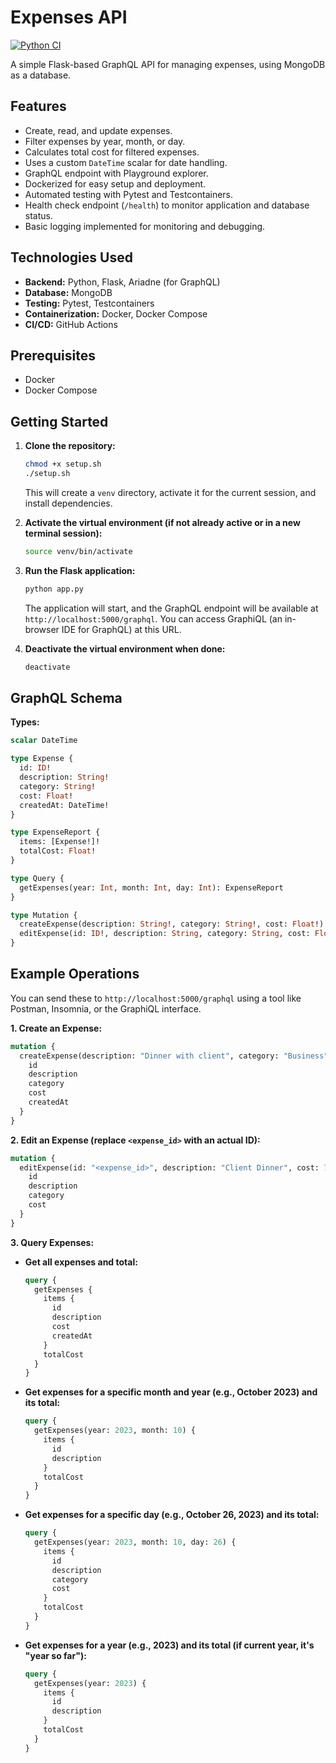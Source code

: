 # Expenses API

[![Python CI](https://github.com/mseng10/expenses_api/actions/workflows/actions.yml/badge.svg)](https://github.com/<YOUR_USERNAME>/<YOUR_REPOSITORY_NAME>/actions/workflows/actions.yml)

A simple Flask-based GraphQL API for managing expenses, using MongoDB as a database.

## Features

*   Create, read, and update expenses.
*   Filter expenses by year, month, or day.
*   Calculates total cost for filtered expenses.
*   Uses a custom `DateTime` scalar for date handling.
*   GraphQL endpoint with Playground explorer.
*   Dockerized for easy setup and deployment.
*   Automated testing with Pytest and Testcontainers.
*   Health check endpoint (`/health`) to monitor application and database status.
*   Basic logging implemented for monitoring and debugging.

## Technologies Used

*   **Backend:** Python, Flask, Ariadne (for GraphQL)
*   **Database:** MongoDB
*   **Testing:** Pytest, Testcontainers
*   **Containerization:** Docker, Docker Compose
*   **CI/CD:** GitHub Actions

## Prerequisites

*   Docker
*   Docker Compose

## Getting Started

1.  **Clone the repository:**
    ```bash
    chmod +x setup.sh
    ./setup.sh
    ```
    This will create a `venv` directory, activate it for the current session, and install dependencies.

3.  **Activate the virtual environment (if not already active or in a new terminal session):**
    ```bash
    source venv/bin/activate
    ```

4.  **Run the Flask application:**
    ```bash
    python app.py
    ```
    The application will start, and the GraphQL endpoint will be available at `http://localhost:5000/graphql`. You can access GraphiQL (an in-browser IDE for GraphQL) at this URL.

5.  **Deactivate the virtual environment when done:**
    ```bash
    deactivate
    ```

## GraphQL Schema

**Types:**

```graphql
scalar DateTime

type Expense {
  id: ID!
  description: String!
  category: String!
  cost: Float!
  createdAt: DateTime!
}

type ExpenseReport {
  items: [Expense!]!
  totalCost: Float!
}

type Query {
  getExpenses(year: Int, month: Int, day: Int): ExpenseReport
}

type Mutation {
  createExpense(description: String!, category: String!, cost: Float!): Expense
  editExpense(id: ID!, description: String, category: String, cost: Float): Expense
}
```

## Example Operations

You can send these to `http://localhost:5000/graphql` using a tool like Postman, Insomnia, or the GraphiQL interface.

**1. Create an Expense:**
```graphql
mutation {
  createExpense(description: "Dinner with client", category: "Business", cost: 75.50) {
    id
    description
    category
    cost
    createdAt
  }
}
```

**2. Edit an Expense (replace `<expense_id>` with an actual ID):**
```graphql
mutation {
  editExpense(id: "<expense_id>", description: "Client Dinner", cost: 72.00) {
    id
    description
    category
    cost
  }
}
```

**3. Query Expenses:**

*   **Get all expenses and total:**
    ```graphql
    query {
      getExpenses {
        items {
          id
          description
          cost
          createdAt
        }
        totalCost
      }
    }
    ```

*   **Get expenses for a specific month and year (e.g., October 2023) and its total:**
    ```graphql
    query {
      getExpenses(year: 2023, month: 10) {
        items {
          id
          description
        }
        totalCost
      }
    }
    ```

*   **Get expenses for a specific day (e.g., October 26, 2023) and its total:**
    ```graphql
    query {
      getExpenses(year: 2023, month: 10, day: 26) {
        items {
          id
          description
          category
          cost
        }
        totalCost
      }
    }
    ```

*   **Get expenses for a year (e.g., 2023) and its total (if current year, it's "year so far"):**
    ```graphql
    query {
      getExpenses(year: 2023) {
        items {
          id
          description
        }
        totalCost
      }
    }
    ```
